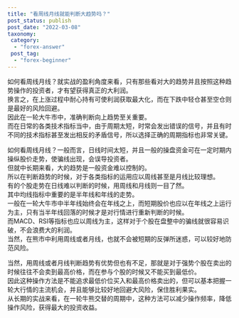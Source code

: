 ```yaml
---
title: "看周线月线就能判断大趋势吗？"
post_status: publish
post_date: "2022-03-08"
taxonomy:
 category: 
  - "forex-answer"
 post_tag: 
  - "forex-beginner"
---
```


如何看周线月线？就实战的盈利角度来看，只有那些看对大的趋势并且按照这种趋势操作的投资者，才有望获得真正的大利润。  
换言之，在上涨过程中耐心持有可使利润获取最大化，而在下跌中轻仓甚至空仓则是最好的风险回避。  
因此在一轮大牛市中，准确判断向上趋势至关重要。  
而在日常的各类技术指标当中，由于周期太短，时常会发出错误的信号，并且有时不同的技术指标甚至发出相反的矛盾信号，所以选择正确的周期指标也非常关键。  
  
如何看周线月线？一般而言，日线时间太短，并且一般的操盘资金可在一定时期内操纵股价走势，使骗线出现，会误导投资者。  
但就中长期来看，大的趋势是一般资金难以控制的。  
所以在判断趋势的时候，对于各类指标的运用应以周线甚至是月线比较理想。  
有的个股走势在日线难以判断的时候，用周线和月线则一目了然。  
其中均线指标中重要的是半年线和年线的走势。  
一般在一轮大牛市中半年线始终会在年线之上，而短期股价也应以在年线之上运行为主，只有当半年线回落的时候才是对行情进行重新判断的时候。  
而MACD、RSI等指标也应以周线为主，这样对于个股在盘整中的骗线就很容易识破，不会浪费大的利润。  
当然，在熊市中利用周线或者月线，也就不会被短期的反弹所迷惑，可以较好地防范风险。  
  
当然，用周线或者月线判断趋势有优势但也有不足，那就是对于强势个股在卖出的时候往往不会卖到最高价格，而在参与个股的时候又不能买到最低价。  
因此这种操作方法是不能追求最低价位买入和最高价格卖出的，但可以基本把握一轮大行情的主流机会，并且能够比较好地回避大风险，保住胜利果实。  
从长期的实战来看，在一轮牛熊交替的周期中，这种方法可以减少操作频率，降低操作风险，获得最大的投资收益。
